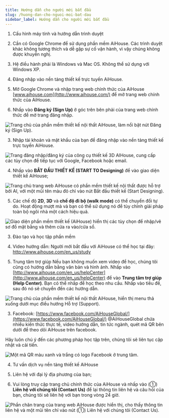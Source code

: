 ```yaml
---
title: Hướng dẫn cho người mới bắt đầu
slug: /huong-dan-cho-nguoi-moi-bat-dau
sidebar_label: Hướng dẫn cho người mới bắt đầu
---
```


1. Cấu hình máy tính và hướng dẫn trình duyệt

1. Cần có Google Chrome để sử dụng phần mềm AiHouse. Các trình duyệt khác không tương thích và dễ gặp sự cố vận hành, vì vậy chúng không được khuyến nghị.

2. Hệ điều hành phải là Windows và Mac OS. Không thể sử dụng với Windows XP.

2. Đăng nhập vào nền tảng thiết kế trực tuyến AiHouse.

1. Mở Google Chrome và nhập trang web chính thức của AiHouse [www.aihouse.com](http://www.aihouse.com/) để mở trang web chính thức của AiHouse.

2. Nhấp vào **Đăng ký (Sign Up)** ở góc trên bên phải của trang web chính thức để mở trang đăng nhập.

![Trang chủ của phần mềm thiết kế nội thất AiHouse, làm nổi bật nút Đăng ký (Sign Up).](https://storage.googleapis.com/jegavn_kb/images/569964f4-e2f1-4a0a-aff8-2cf001b810d1.png)

3. Nhập tài khoản và mật khẩu của bạn để đăng nhập vào nền tảng thiết kế trực tuyến AiHouse.

![Trang đăng nhập/đăng ký của công cụ thiết kế 3D AIHouse, cung cấp các tùy chọn để tiếp tục với Google, Facebook hoặc email.](https://storage.googleapis.com/jegavn_kb/images/7c1eb3e3-8b32-4908-95d5-e60f0589ccd9.png)

4. Nhấp vào **BẮT ĐẦU THIẾT KẾ (START TO Designing)** để vào giao diện thiết kế AiHouse;

![Trang chủ trang web AiHouse có phần mềm thiết kế nội thất được hỗ trợ bởi AI, với một mũi tên màu đỏ chỉ vào nút Bắt đầu thiết kế (Start Designing).](https://storage.googleapis.com/jegavn_kb/images/b40102d7-2129-47da-b321-5dd15e854b10.png)

5. Các chế độ **2D**, **3D** và **chế độ đi bộ (walk mode)** có thể chuyển đổi tự do. Hoạt động mượt mà và bạn có thể sử dụng nó để tùy chỉnh giải pháp toàn bộ ngôi nhà một cách hiệu quả.

![Giao diện phần mềm thiết kế (AiHouse) hiển thị các tùy chọn để nhập/vẽ sơ đồ mặt bằng và thêm cửa ra vào/cửa sổ.](https://storage.googleapis.com/jegavn_kb/images/f43e955d-ba0e-48ab-b278-f8f9fbed1740.png)

3. Đào tạo và học tập phần mềm

1. Video hướng dẫn:
Người mới bắt đầu với AiHouse có thể học tại đây: http://www.aihouse.com/en_us/study

2. Trung tâm trợ giúp
Nếu bạn không muốn xem video để học, chúng tôi cũng có hướng dẫn bằng văn bản và hình ảnh.
Nhấp vào [http://www.aihouse.com/en_us/helpCenter](http://www.aihouse.com/en_us/helpCenter) để vào **Trung tâm trợ giúp (Help Center)**. Bạn có thể nhấp để học theo nhu cầu. Nhấp vào tiêu đề, sau đó nó sẽ chuyển đến các hướng dẫn.

![Trang chủ của phần mềm thiết kế nội thất AiHouse, hiển thị menu thả xuống dưới mục điều hướng Hỗ trợ (Support).](https://storage.googleapis.com/jegavn_kb/images/e4eb365a-e7a4-4d79-9e8d-21a6f2c6ffda.png)

3. Facebook: [https://www.facebook.com/AiHouseGlobal/](https://www.facebook.com/AiHouseGlobal/) @AiHouseGlobal chứa nhiều kiến thức thực tế, video hướng dẫn, tin tức ngành, quét mã QR bên dưới để theo dõi AiHouse trên facebook.

Hãy luôn chú ý đến các phương pháp học tập trên, chúng tôi sẽ liên tục cập nhật và cải tiến.

![Một mã QR màu xanh và trắng có logo Facebook ở trung tâm.](https://storage.googleapis.com/jegavn_kb/images/ef5cadf5-6f8e-4198-97af-0aa5556f6b6c.png)

4. Tư vấn dịch vụ nền tảng thiết kế AiHouse

1. Liên hệ với đại lý địa phương của bạn;

2. Vui lòng truy cập trang chủ chính thức của AiHouse và nhấp vào (①) **Liên hệ với chúng tôi (Contact Us)** để lại thông tin liên hệ và câu hỏi của bạn, chúng tôi sẽ liên hệ với bạn trong vòng 24 giờ.

![Phần chân trang của trang web AiHouse được hiển thị, cho thấy thông tin liên hệ và một mũi tên chỉ vào nút (①) Liên hệ với chúng tôi (Contact Us).](https://storage.googleapis.com/jegavn_kb/images/b6e8ceef-b82a-4b3c-a828-f405fbec36b2.png)
